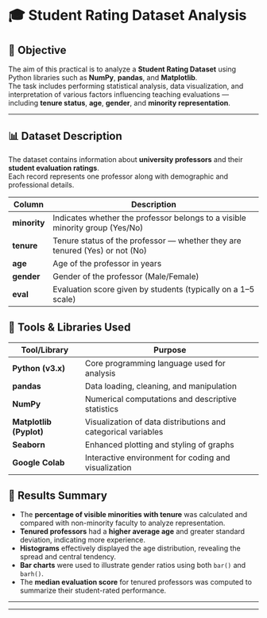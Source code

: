 # 🎓 Student Rating Dataset Analysis

## 🧭 Objective
The aim of this practical is to analyze a **Student Rating Dataset** using Python libraries such as **NumPy**, **pandas**, and **Matplotlib**.  
The task includes performing statistical analysis, data visualization, and interpretation of various factors influencing teaching evaluations — including **tenure status**, **age**, **gender**, and **minority representation**.

---

## 📊 Dataset Description

The dataset contains information about **university professors** and their **student evaluation ratings**.  
Each record represents one professor along with demographic and professional details.

| Column       | Description                                                                  |
| ------------ | ---------------------------------------------------------------------------- |
| **minority** | Indicates whether the professor belongs to a visible minority group (Yes/No) |
| **tenure**   | Tenure status of the professor — whether they are tenured (Yes) or not (No)  |
| **age**      | Age of the professor in years                                                |
| **gender**   | Gender of the professor (Male/Female)                                        |
| **eval**     | Evaluation score given by students (typically on a 1–5 scale)                |

## 🧰 Tools & Libraries Used

| Tool/Library | Purpose |
|---------------|----------|
| **Python (v3.x)** | Core programming language used for analysis |
| **pandas** | Data loading, cleaning, and manipulation |
| **NumPy** | Numerical computations and descriptive statistics |
| **Matplotlib (Pyplot)** | Visualization of data distributions and categorical variables |
| **Seaborn** | Enhanced plotting and styling of graphs |
| **Google Colab** | Interactive environment for coding and visualization |

## 🧾 Results Summary

- The **percentage of visible minorities with tenure** was calculated and compared with non-minority faculty to analyze representation.  
- **Tenured professors** had a **higher average age** and greater standard deviation, indicating more experience.  
- **Histograms** effectively displayed the age distribution, revealing the spread and central tendency.  
- **Bar charts** were used to illustrate gender ratios using both `bar()` and `barh()`.  
- The **median evaluation score** for tenured professors was computed to summarize their student-rated performance.

---

---
